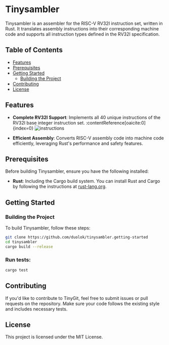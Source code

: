 # Tinysambler

Tinysambler is an assembler for the RISC-V RV32I instruction set, written in Rust. It translates assembly instructions into their corresponding machine code and supports all instruction types defined in the RV32I specification.

## Table of Contents

- [Features](#features)
- [Prerequisites](#prerequisites)
- [Getting Started](#getting-started)
  - [Building the Project](#building-the-project)
- [Contributing](#contributing)
- [License](#license)

## Features

- **Complete RV32I Support**: Implements all 40 unique instructions of the RV32I base integer instruction set. :contentReference[oaicite:0]{index=0}
![instructions](res/instruction_set_table.jpeg)

- **Efficient Assembly**: Converts RISC-V assembly code into machine code efficiently, leveraging Rust's performance and safety features.

## Prerequisites

Before building Tinysambler, ensure you have the following installed:

- **Rust**: Including the Cargo build system. You can install Rust and Cargo by following the instructions at [rust-lang.org](https://www.rust-lang.org/tools/install).

## Getting Started

### Building the Project

To build Tinysambler, follow these steps:

```bash
git clone https://github.com/duolok/tinysambler.getting-started
cd tinysambler
cargo build --release
```

### Run tests:

```bash
cargo test
```

## Contributing

If you'd like to contribute to TinyGit, feel free to submit issues or pull requests on the repository.
Make sure your code follows the existing style and includes necessary tests.

## License

This project is licensed under the MIT License.
